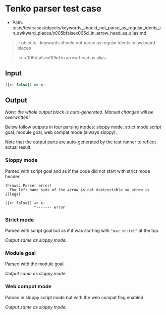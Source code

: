 # Tenko parser test case

- Path: tests/testcases/objects/keywords_should_not_parse_as_regular_idents_in_awkward_places/x005bfalsex005d_in_arrow_head_as_alias.md

> :: objects : keywords should not parse as regular idents in awkward places
>
> ::> x005bfalsex005d in arrow head as alias

## Input

`````js
({x: false}) => x;
`````

## Output

_Note: the whole output block is auto-generated. Manual changes will be overwritten!_

Below follow outputs in four parsing modes: sloppy mode, strict mode script goal, module goal, web compat mode (always sloppy).

Note that the output parts are auto-generated by the test runner to reflect actual result.

### Sloppy mode

Parsed with script goal and as if the code did not start with strict mode header.

`````
throws: Parser error!
  The left hand side of the arrow is not destructible so arrow is illegal

({x: false}) => x;
             ^------- error
`````

### Strict mode

Parsed with script goal but as if it was starting with `"use strict"` at the top.

_Output same as sloppy mode._

### Module goal

Parsed with the module goal.

_Output same as sloppy mode._

### Web compat mode

Parsed in sloppy script mode but with the web compat flag enabled.

_Output same as sloppy mode._
